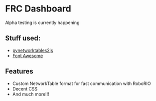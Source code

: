 # FRC Dashboard
Alpha testing is currently happening

## Stuff used:
- [pynetworktables2js](https://github.com/robotpy/pynetworktables2js)
- [Font Awesome](https://github.com/FortAwesome/Font-Awesome)

## Features
- Custom NetworkTable format for fast communication with RoboRIO
- Decent CSS
- And much more!!!

